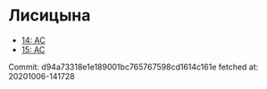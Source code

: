 # Лисицына
- [14: AC](14.md)
- [15: AC](15.md)

Commit: d94a73318e1e189001bc765767598cd1614c161e
 fetched at: 20201006-141728
